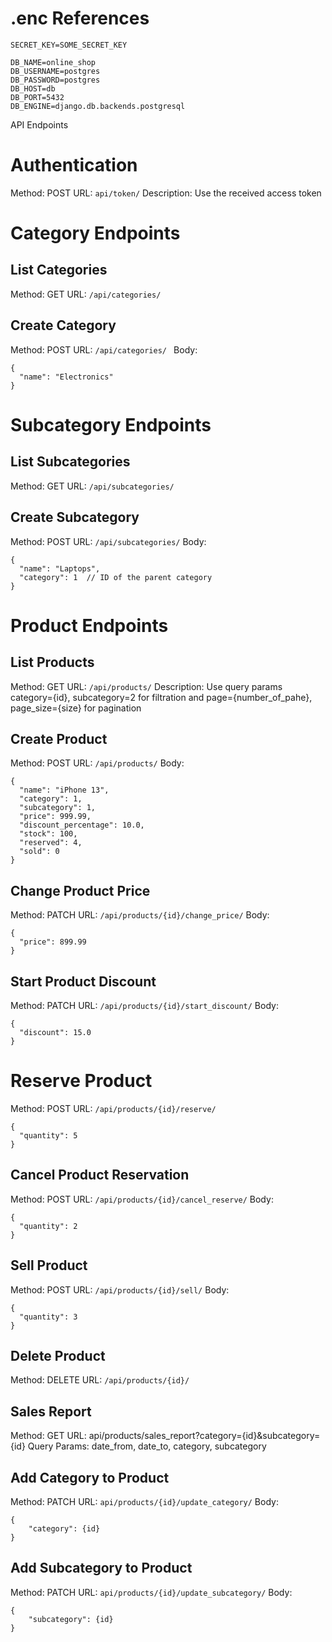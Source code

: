 # .enc References
```
SECRET_KEY=SOME_SECRET_KEY

DB_NAME=online_shop
DB_USERNAME=postgres
DB_PASSWORD=postgres
DB_HOST=db
DB_PORT=5432
DB_ENGINE=django.db.backends.postgresql
```

API Endpoints

# Authentication

Method: POST
URL: ``` api/token/ ```
Description: Use the received access token

# Category Endpoints

## List Categories
Method: GET
URL: ```/api/categories/ ```

## Create Category
Method: POST
URL: ```/api/categories/ ```
Body:
```
{
  "name": "Electronics"
}
```


# Subcategory Endpoints

## List Subcategories
Method: GET
URL: ``` /api/subcategories/ ```

## Create Subcategory
Method: POST
URL: ``` /api/subcategories/ ```
Body:
```
{
  "name": "Laptops",
  "category": 1  // ID of the parent category
}
```


# Product Endpoints

## List Products
Method: GET
URL: ``` /api/products/ ```
Description: Use query params category={id}, subcategory=2 for filtration and page={number_of_pahe}, page_size={size} for pagination

## Create Product
Method: POST
URL: ``` /api/products/ ```
Body:
```
{
  "name": "iPhone 13",
  "category": 1,
  "subcategory": 1,
  "price": 999.99,
  "discount_percentage": 10.0,
  "stock": 100,
  "reserved": 4,
  "sold": 0
}
```

## Change Product Price
Method: PATCH
URL: ``` /api/products/{id}/change_price/ ```
Body:
```
{
  "price": 899.99
}
```

## Start Product Discount
Method: PATCH
URL: ``` /api/products/{id}/start_discount/ ```
Body:
```
{
  "discount": 15.0
}
```

# Reserve Product
Method: POST
URL: ``` /api/products/{id}/reserve/ ```
```
{
  "quantity": 5
}
```

## Cancel Product Reservation
Method: POST
URL: ``` /api/products/{id}/cancel_reserve/ ```
Body:
```
{
  "quantity": 2
}
```

## Sell Product
Method: POST
URL: ``` /api/products/{id}/sell/ ```
Body:
```
{
  "quantity": 3
}
```
## Delete Product
Method: DELETE
URL: ``` /api/products/{id}/ ```

## Sales Report
Method: GET
URL: api/products/sales_report?category={id}&subcategory={id}
Query Params: date_from, date_to, category, subcategory


## Add Category to Product
Method: PATCH
URL: ``` api/products/{id}/update_category/ ```
Body:
```
{
    "category": {id}
}
```

## Add Subcategory to Product
Method: PATCH
URL: ``` api/products/{id}/update_subcategory/ ```
Body:
```
{
    "subcategory": {id}
}
```